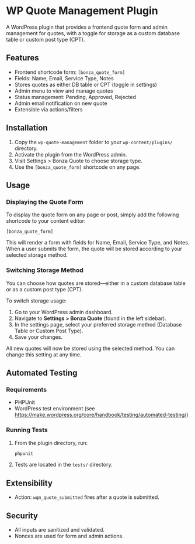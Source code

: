 # WP Quote Management Plugin

A WordPress plugin that provides a frontend quote form and admin management for quotes, with a toggle for storage as a custom database table or custom post type (CPT).

## Features
- Frontend shortcode form: `[bonza_quote_form]`
- Fields: Name, Email, Service Type, Notes
- Stores quotes as either DB table or CPT (toggle in settings)
- Admin menu to view and manage quotes
- Status management: Pending, Approved, Rejected
- Admin email notification on new quote
- Extensible via actions/filters

## Installation
1. Copy the `wp-quote-management` folder to your `wp-content/plugins/` directory.
2. Activate the plugin from the WordPress admin.
3. Visit Settings > Bonza Quote to choose storage type.
4. Use the `[bonza_quote_form]` shortcode on any page.

## Usage

### Displaying the Quote Form
To display the quote form on any page or post, simply add the following shortcode to your content editor:

```
[bonza_quote_form]
```

This will render a form with fields for Name, Email, Service Type, and Notes. When a user submits the form, the quote will be stored according to your selected storage method.

### Switching Storage Method
You can choose how quotes are stored—either in a custom database table or as a custom post type (CPT).

To switch storage usage:
1. Go to your WordPress admin dashboard.
2. Navigate to **Settings > Bonza Quote** (found in the left sidebar).
3. In the settings page, select your preferred storage method (Database Table or Custom Post Type).
4. Save your changes.

All new quotes will now be stored using the selected method. You can change this setting at any time.

## Automated Testing

### Requirements
- PHPUnit
- WordPress test environment (see https://make.wordpress.org/core/handbook/testing/automated-testing/)

### Running Tests
1. From the plugin directory, run:
   
   ```sh
   phpunit
   ```

2. Tests are located in the `tests/` directory.

## Extensibility
- Action: `wqm_quote_submitted` fires after a quote is submitted.

## Security
- All inputs are sanitized and validated.
- Nonces are used for form and admin actions.